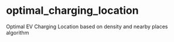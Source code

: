 # optimal_charging_location
Optimal EV Charging Location based on density and nearby places algorithm
